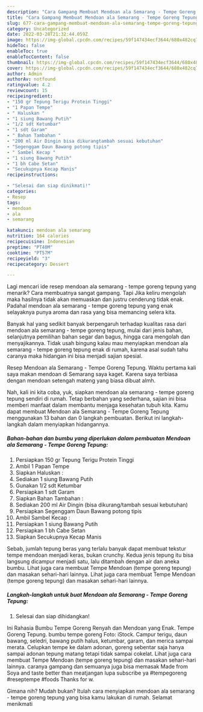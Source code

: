 ```yaml
---
description: "Cara Gampang Membuat Mendoan ala Semarang - Tempe Goreng Tepung Anti Gagal"
title: "Cara Gampang Membuat Mendoan ala Semarang - Tempe Goreng Tepung Anti Gagal"
slug: 677-cara-gampang-membuat-mendoan-ala-semarang-tempe-goreng-tepung-anti-gagal
category: Uncategorized
date: 2022-03-28T21:32:44.059Z
image: https://img-global.cpcdn.com/recipes/59f147434ecf3644/680x482cq70/mendoan-ala-semarang-tempe-goreng-tepung-foto-resep-utama.jpg
hideToc: false
enableToc: true
enableTocContent: false
thumbnail: https://img-global.cpcdn.com/recipes/59f147434ecf3644/680x482cq70/mendoan-ala-semarang-tempe-goreng-tepung-foto-resep-utama.jpg
cover: https://img-global.cpcdn.com/recipes/59f147434ecf3644/680x482cq70/mendoan-ala-semarang-tempe-goreng-tepung-foto-resep-utama.jpg
author: Admin
authorAv: notfound
ratingvalue: 4.2
reviewcount: 15
recipeingredient:
- "150 gr Tepung Terigu Protein Tinggi"
- "1 Papan Tempe"
- " Haluskan "
- "1 siung Bawang Putih"
- "1/2 sdt Ketumbar"
- "1 sdt Garam"
- " Bahan Tambahan "
- "200 ml Air Dingin bisa dikurangtambah sesuai kebutuhan"
- "Segenggam Daun Bawang potong tipis"
- " Sambel Kecap "
- "1 siung Bawang Putih"
- "1 bh Cabe Setan"
- "Secukupnya Kecap Manis"
recipeinstructions:

- "Selesai dan siap dinikmati!"
categories:
- Resep
tags:
- mendoan
- ala
- semarang

katakunci: mendoan ala semarang 
nutrition: 164 calories
recipecuisine: Indonesian
preptime: "PT40M"
cooktime: "PT57M"
recipeyield: "3"
recipecategory: Dessert

---
```



Lagi mencari ide resep mendoan ala semarang - tempe goreng tepung yang menarik? Cara membuatnya sangat gampang. Tapi Jika keliru mengolah maka hasilnya tidak akan memuaskan dan justru cenderung tidak enak. Padahal mendoan ala semarang - tempe goreng tepung yang enak selayaknya punya aroma dan rasa yang bisa memancing selera kita.


Banyak hal yang sedikit banyak berpengaruh terhadap kualitas rasa dari mendoan ala semarang - tempe goreng tepung, mulai dari jenis bahan, selanjutnya pemilihan bahan segar dan bagus, hingga cara mengolah dan menyajikannya. Tidak usah bingung kalau mau menyiapkan mendoan ala semarang - tempe goreng tepung enak di rumah, karena asal sudah tahu caranya maka hidangan ini bisa menjadi sajian spesial.

Resep Mendoan ala Semarang - Tempe Goreng Tepung. Waktu pertama kali saya makan mendoan di Semarang saya kaget. Karena saya terbiasa dengan mendoan setengah mateng yang biasa dibuat almh.


Nah, kali ini kita coba, yuk, siapkan mendoan ala semarang - tempe goreng tepung sendiri di rumah. Tetap berbahan yang sederhana, sajian ini bisa memberi manfaat dalam membantu menjaga kesehatan tubuh kita. Kamu dapat membuat Mendoan ala Semarang - Tempe Goreng Tepung menggunakan 13 bahan dan 0 langkah pembuatan. Berikut ini langkah-langkah dalam menyiapkan hidangannya.

<!--inarticleads1-->

##### Bahan-bahan dan bumbu yang diperlukan dalam pembuatan Mendoan ala Semarang - Tempe Goreng Tepung:

1. Persiapkan 150 gr Tepung Terigu Protein Tinggi
1. Ambil 1 Papan Tempe
1. Siapkan  Haluskan :
1. Sediakan 1 siung Bawang Putih
1. Gunakan 1/2 sdt Ketumbar
1. Persiapkan 1 sdt Garam
1. Siapkan  Bahan Tambahan :
1. Sediakan 200 ml Air Dingin (bisa dikurang/tambah sesuai kebutuhan)
1. Persiapkan Segenggam Daun Bawang potong tipis
1. Ambil  Sambel Kecap :
1. Persiapkan 1 siung Bawang Putih
1. Persiapkan 1 bh Cabe Setan
1. Siapkan Secukupnya Kecap Manis


Sebab, jumlah tepung beras yang terlalu banyak dapat membuat tekstur tempe mendoan menjadi keras, bukan crunchy. Kedua jenis tepung itu bisa langsung dicampur menjadi satu, lalu ditambah dengan air dan aneka bumbu. Lihat juga cara membuat Tempe Mendoan (tempe goreng tepung) dan masakan sehari-hari lainnya. Lihat juga cara membuat Tempe Mendoan (tempe goreng tepung) dan masakan sehari-hari lainnya. 

<!--inarticleads2-->

##### Langkah-langkah untuk buat Mendoan ala Semarang - Tempe Goreng Tepung:


1. Selesai dan siap dihidangkan!

Ini Rahasia Bumbu Tempe Goreng Renyah dan Mendoan yang Enak. Tempe Goreng Tepung. bumbu tempe goreng Foto: iStock. Campur terigu, daun bawang, seledri, bawang putih halus, ketumbar, garam, dan merica sampai merata. Celupkan tempe ke dalam adonan, goreng sebentar saja hanya sampai adonan tepung matang tetapi tidak sampai cokelat. Lihat juga cara membuat Tempe Mendoan (tempe goreng tepung) dan masakan sehari-hari lainnya. caranya gampang dan semuanya juga bisa memasak Made from Soya and taste better than meatjangan lupa subscribe ya #tempegoreng #reseptempe #foods Thanks for w. 

Gimana nih? Mudah bukan? Itulah cara menyiapkan mendoan ala semarang - tempe goreng tepung yang bisa kamu lakukan di rumah. Selamat menikmati
